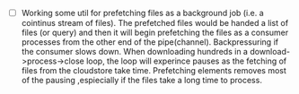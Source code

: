 


- [ ] Working some util for prefetching files as a background job (i.e. a cointinus stream of files).  The prefetched files would be handed a list of files (or query) and then it will begin prefetching the files as a consumer processes from the other end of the pipe(channel).  Backpressuring if the consumer slows down.  When downloading hundreds in a download->process->close loop, the loop will experince pauses as the fetching of files from the cloudstore take time.  Prefetching elements removes most of the pausing ,espiecially if the files take a long time to process.
